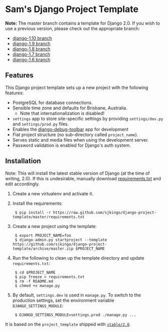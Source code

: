 # Sam's Django Project Template

**Note:** The master branch contains a template for Django 2.0. If you wish to use a previous version, please
check out the appropriate branch:

* [django-1.10 branch](https://github.com/sjkingo/django-project-template/tree/django-1.10)
* [django-1.9 branch](https://github.com/sjkingo/django-project-template/tree/django-1.9)
* [django-1.8 branch](https://github.com/sjkingo/django-project-template/tree/django-1.8)
* [django-1.7 branch](https://github.com/sjkingo/django-project-template/tree/django-1.7)
* [django-1.6 branch](https://github.com/sjkingo/django-project-template/tree/django-1.6)

## Features

This Django project template sets up a new project with the following features:

* PostgreSQL for database connections.
* Sensible time zone and defaults for Brisbane, Australia.
  * Note that internationalization is disabled!
* `settings` app to store site-specific settings by providing `settings/dev.py` and `settings/prod.py`
  files.
* Enables the [django-debug-toolbar](https://github.com/jazzband/django-debug-toolbar) app for development
* Flat project structure (no sub-directory called `project_name`).
* Serves static and media files when using the development server.
* Password validation is enabled for Django's auth system.

## Installation

Note: This will install the latest stable version of Django (at the time of writing, 2.0). If this is undesirable,
manually download [requirements.txt](https://raw.github.com/sjkingo/django-project-template/master/requirements.txt)
and edit accordingly.

1. Create a new virtualenv and activate it.
2. Install the requirements:

        $ pip install -r https://raw.github.com/sjkingo/django-project-template/master/requirements.txt

3. Create a new project using the template:

        $ export PROJECT_NAME=foo
        $ django-admin.py startproject --template https://github.com/sjkingo/django-project-template/archive/master.zip $PROJECT_NAME

4. Run the following to clean up the template directory and update `requirements.txt`:

        $ cd $PROJECT_NAME
        $ pip freeze > requirements.txt
        $ rm -f README.md
        $ chmod +x manage.py

5. By default, `settings.dev` is used in `manage.py`. To switch to the production settings, set the environment variable `DJANGO_SETTINGS_MODULE`:

        $ DJANGO_SETTINGS_MODULE=settings.prod ./manage.py ...

It is based on the `project_template` shipped with [`stable/2.0`](https://github.com/django/django/tree/stable/2.0.x/django/conf/project_template).
